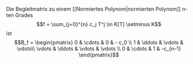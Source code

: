 Die Begleitmatrix zu einem [[Normiertes Polynom|normierten Polynom]] $n$-ten Grades $$f = \sum_{j=0}^{n} c_j T^j \in K[T] \setminus K$$
ist $$B_f = \begin{pmatrix}
0 & \cdots &  0 & - c_0 \\
1 & \ddots & \vdots & \vdots\\
\vdots & \ddots & \vdots & \vdots \\
0 & \cdots & 1 & -c_{n-1}
\end{pmatrix}$$
